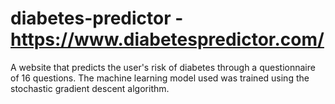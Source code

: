 # diabetes-predictor - https://www.diabetespredictor.com/

A website that predicts the user's risk of diabetes through a questionnaire of 16 questions. The machine learning model used was trained using the stochastic gradient descent algorithm.
